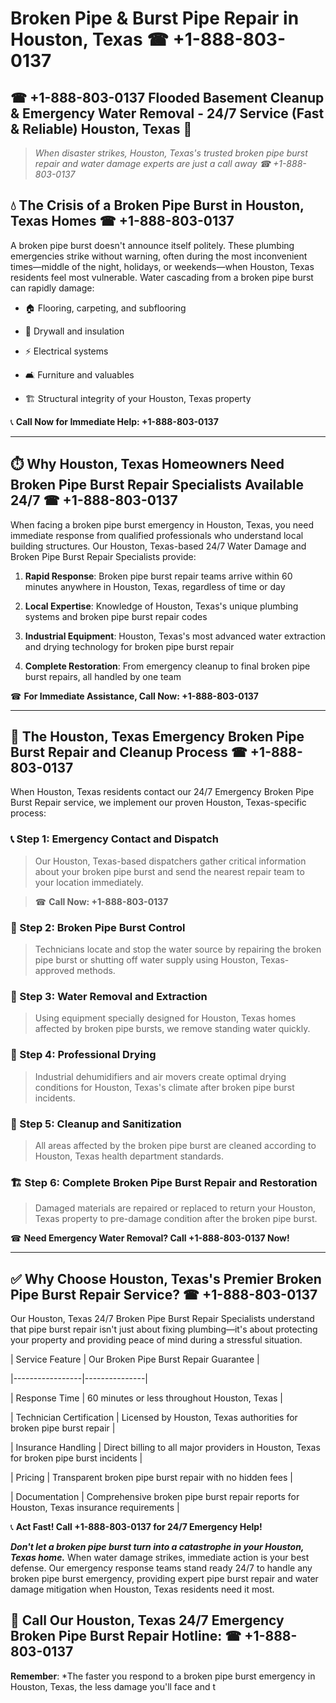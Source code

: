 # Broken Pipe & Burst Pipe Repair in Houston, Texas ☎ +1-888-803-0137  
## ☎ +1-888-803-0137 Flooded Basement Cleanup & Emergency Water Removal - 24/7 Service (Fast & Reliable) Houston, Texas 🚨  

> *When disaster strikes, Houston, Texas's trusted broken pipe burst repair and water damage experts are just a call away ☎ +1-888-803-0137*  

## 💧 The Crisis of a Broken Pipe Burst in Houston, Texas Homes ☎ +1-888-803-0137  

A broken pipe burst doesn't announce itself politely. These plumbing emergencies strike without warning, often during the most inconvenient times—middle of the night, holidays, or weekends—when Houston, Texas residents feel most vulnerable. Water cascading from a broken pipe burst can rapidly damage:  

* 🏠 Flooring, carpeting, and subflooring  
* 🧱 Drywall and insulation  
* ⚡ Electrical systems  
* 🛋️ Furniture and valuables  
* 🏗️ Structural integrity of your Houston, Texas property  

📞 **Call Now for Immediate Help: +1-888-803-0137**  

---  

## ⏱️ Why Houston, Texas Homeowners Need Broken Pipe Burst Repair Specialists Available 24/7 ☎ +1-888-803-0137  

When facing a broken pipe burst emergency in Houston, Texas, you need immediate response from qualified professionals who understand local building structures. Our Houston, Texas-based 24/7 Water Damage and Broken Pipe Burst Repair Specialists provide:  

1. **Rapid Response**: Broken pipe burst repair teams arrive within 60 minutes anywhere in Houston, Texas, regardless of time or day  
2. **Local Expertise**: Knowledge of Houston, Texas's unique plumbing systems and broken pipe burst repair codes  
3. **Industrial Equipment**: Houston, Texas's most advanced water extraction and drying technology for broken pipe burst repair  
4. **Complete Restoration**: From emergency cleanup to final broken pipe burst repairs, all handled by one team  

☎ **For Immediate Assistance, Call Now: +1-888-803-0137**  

---  

## 🔧 The Houston, Texas Emergency Broken Pipe Burst Repair and Cleanup Process ☎ +1-888-803-0137  

When Houston, Texas residents contact our 24/7 Emergency Broken Pipe Burst Repair service, we implement our proven Houston, Texas-specific process:  

### 📞 Step 1: Emergency Contact and Dispatch  
> Our Houston, Texas-based dispatchers gather critical information about your broken pipe burst and send the nearest repair team to your location immediately.  
> ☎ **Call Now: +1-888-803-0137**  

### 🚿 Step 2: Broken Pipe Burst Control  
> Technicians locate and stop the water source by repairing the broken pipe burst or shutting off water supply using Houston, Texas-approved methods.  

### 🌊 Step 3: Water Removal and Extraction  
> Using equipment specially designed for Houston, Texas homes affected by broken pipe bursts, we remove standing water quickly.  

### 💨 Step 4: Professional Drying  
> Industrial dehumidifiers and air movers create optimal drying conditions for Houston, Texas's climate after broken pipe burst incidents.  

### 🧼 Step 5: Cleanup and Sanitization  
> All areas affected by the broken pipe burst are cleaned according to Houston, Texas health department standards.  

### 🏗️ Step 6: Complete Broken Pipe Burst Repair and Restoration  
> Damaged materials are repaired or replaced to return your Houston, Texas property to pre-damage condition after the broken pipe burst.  

☎ **Need Emergency Water Removal? Call +1-888-803-0137 Now!**  

---  

## ✅ Why Choose Houston, Texas's Premier Broken Pipe Burst Repair Service? ☎ +1-888-803-0137  

Our Houston, Texas 24/7 Broken Pipe Burst Repair Specialists understand that pipe burst repair isn't just about fixing plumbing—it's about protecting your property and providing peace of mind during a stressful situation.  

| Service Feature | Our Broken Pipe Burst Repair Guarantee |  
|-----------------|---------------|  
| Response Time | 60 minutes or less throughout Houston, Texas |  
| Technician Certification | Licensed by Houston, Texas authorities for broken pipe burst repair |  
| Insurance Handling | Direct billing to all major providers in Houston, Texas for broken pipe burst incidents |  
| Pricing | Transparent broken pipe burst repair with no hidden fees |  
| Documentation | Comprehensive broken pipe burst repair reports for Houston, Texas insurance requirements |  

📞 **Act Fast! Call +1-888-803-0137 for 24/7 Emergency Help!**  

***Don't let a broken pipe burst turn into a catastrophe in your Houston, Texas home.*** When water damage strikes, immediate action is your best defense. Our emergency response teams stand ready 24/7 to handle any broken pipe burst emergency, providing expert pipe burst repair and water damage mitigation when Houston, Texas residents need it most.  

## 📱 Call Our Houston, Texas 24/7 Emergency Broken Pipe Burst Repair Hotline: ☎ +1-888-803-0137  

**Remember**: *The faster you respond to a broken pipe burst emergency in Houston, Texas, the less damage you'll face and t
